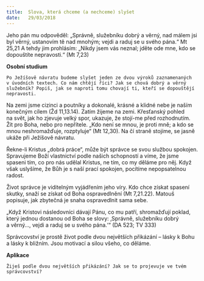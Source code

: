 ```yaml
---
title:  Slova, která chceme (a nechceme) slyšet
date:   29/03/2018
---
```


Jeho pán mu odpověděl: „Správně, služebníku dobrý a věrný, nad málem jsi byl věrný, ustanovím tě nad mnohým; vejdi a raduj se u svého pána.“ Mt 25,21 A tehdy jim prohlásím: „Nikdy jsem vás neznal; jděte ode mne, kdo se dopouštíte nepravosti.“ (Mt 7,23) 

**Osobní studium** 

`Po Ježíšově návratu budeme slyšet jeden ze dvou výroků zaznamenaných v úvodních textech. Co nám chtějí říci? Jak se chová dobrý a věrný služebník? Popiš, jak se naproti tomu chovají ti, kteří se dopouštějí nepravosti.` 

Na zemi jsme cizinci a poutníky a dokonalé, krásné a klidné nebe je naším konečným cílem (Žd 11,13.14). Zatím žijeme na zemi. Křesťanský pohled na svět, jak ho zjevuje velký spor, ukazuje, že stojí-me před rozhodnutím. Žít pro Boha, nebo pro nepřítele. „Kdo není se mnou, je proti mně; a kdo se mnou neshromažďuje, rozptyluje“ (Mt 12,30). Na čí straně stojíme, se jasně ukáže při Ježíšově návratu. 

Řekne-li Kristus „dobrá práce“, může být správce se svou službou spokojen. Spravujeme Boží vlastnictví podle našich schopností a víme, že jsme spaseni tím, co pro nás udělal Kristus, ne tím, co my děláme pro něj. Když však uslyšíme, že Bůh je s naší prací spokojen, pocítíme nepopsatelnou radost. 

Život správce je viditelným vyjádřením jeho víry. Kdo chce získat spasení skutky, snaží se získat od Boha ospravedlnění (Mt 7,21.22). Matouš popisuje, jak zbytečná je snaha ospravedlnit sama sebe. 

„Když Kristovi následovníci dávají Pánu, co mu patří, shromažďují poklad, který jednou dostanou od Boha se slovy: ‚Správně, služebníku dobrý a věrný…, vejdi a raduj se u svého pána.‘“ (DA 523; TV 333) 

Správcovství je prostě život podle dvou největších přikázání – lásky k Bohu a lásky k bližním. Jsou motivací a silou všeho, co děláme. 

**Aplikace** 

`Žiješ podle dvou největších přikázání? Jak se to projevuje ve tvém správcovství?`